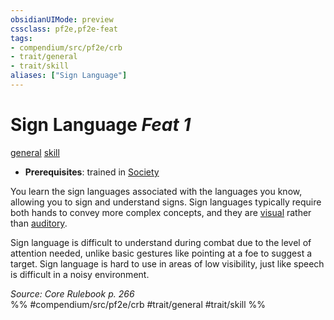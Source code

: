 ```yaml
---
obsidianUIMode: preview
cssclass: pf2e,pf2e-feat
tags:
- compendium/src/pf2e/crb
- trait/general
- trait/skill
aliases: ["Sign Language"]
---
```

# Sign Language  *Feat 1*  
[general](general.md "General Feat Trait")  [skill](skill.md "Skill Feat Trait")  

- **Prerequisites**: trained in [Society](skills.md#Society)

You learn the sign languages associated with the languages you know, allowing you to sign and understand signs. Sign languages typically require both hands to convey more complex concepts, and they are [visual](visual.md "Visual Effect Trait") rather than [auditory](auditory.md "Auditory Effect Trait").

Sign language is difficult to understand during combat due to the level of attention needed, unlike basic gestures like pointing at a foe to suggest a target. Sign language is hard to use in areas of low visibility, just like speech is difficult in a noisy environment.

*Source: Core Rulebook p. 266*  
%% #compendium/src/pf2e/crb #trait/general #trait/skill %%